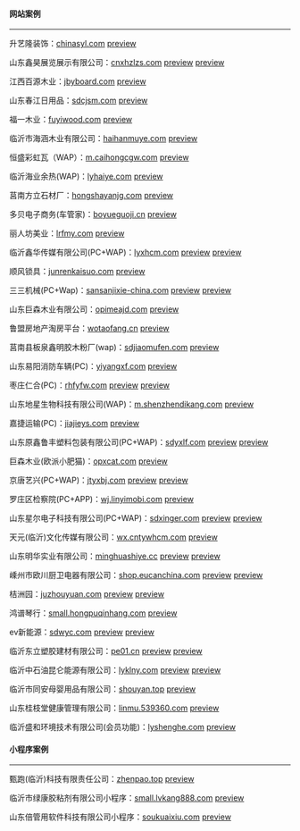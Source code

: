 #### 网站案例
******
升艺隆装饰：[chinasyl.com](http://chinasyl.com) 
[preview](https://github.com/alonesky0315/cases/raw/master/images/chinasyl.com.jpg?raw=true)

山东鑫昊展览展示有限公司：[cnxhzlzs.com](http://cnxhzlzs.com) 
[preview](https://github.com/alonesky0315/cases/raw/master/images/cnxhzlzs.com.jpg?raw=true) 
[preview](https://github.com/alonesky0315/cases/raw/master/images/wap/cnxhzlzs.com_wap.jpg?raw=true)

江西百源木业：[jbyboard.com](http://jbyboard.com)
[preview](https://github.com/alonesky0315/cases/raw/master/images/jbyboard.com.jpg?raw=true)

山东春江日用品：[sdcjsm.com](http://sdcjsm.com)
[preview](https://github.com/alonesky0315/cases/raw/master/images/sdcjsm.com.jpg?raw=true)

福一木业：[fuyiwood.com](http://fuyiwood.com) 
[preview](https://github.com/alonesky0315/cases/raw/master/images/fuyiwood.com.jpg?raw=true)

临沂市海涵木业有限公司：[haihanmuye.com](http://haihanmuye.com) 
[preview](https://github.com/alonesky0315/cases/raw/master/images/haihanmuye.com.jpg?raw=true)

恒盛彩虹瓦（WAP）：[m.caihongcgw.com](http://m.caihongcgw.com) 
[preview](https://github.com/alonesky0315/cases/raw/master/images/wap/m.caihongcgw.com.jpg?raw=true)

临沂海业余热(WAP)：[lyhaiye.com](http://lyhaiye.com/wap) 
[preview](https://github.com/alonesky0315/cases/raw/master/images/wap/lyhaiye.com_wap.jpg?raw=true)

莒南方立石材厂：[hongshayanjg.com](http://hongshayanjg.com) 
[preview](https://github.com/alonesky0315/cases/raw/master/images/hongshayanjg.com.jpg?raw=true)

多贝电子商务(车管家)：[boyueguoji.cn](http://boyueguoji.cn) 
[preview](https://github.com/alonesky0315/cases/raw/master/images/wap/boyueguoji.cn.jpg?raw=true)

丽人坊美业：[lrfmy.com](http://lrfmy.com/wap) 
[preview](https://github.com/alonesky0315/cases/raw/master/images/wap/lrfmy.com_wap.jpg?raw=true)

临沂鑫华传媒有限公司(PC+WAP)：[lyxhcm.com](http://lyxhcm.com) 
[preview](https://github.com/alonesky0315/cases/raw/master/images/lyxhcm.com.jpg?raw=true) 
[preview](https://github.com/alonesky0315/cases/raw/master/images/wap/lyxhcm.com_wap.jpg?raw=true)

顺风锁具：[junrenkaisuo.com](http://junrenkaisuo.com/wap) 
[preview](https://github.com/alonesky0315/cases/raw/master/images/wap/junrenkaisuo.com_wap.jpg?raw=true)

三三机械(PC+Wap)：[sansanjixie-china.com](http://sansanjixie-china.com) 
[preview](https://github.com/alonesky0315/cases/raw/master/images/sansanjixie-china.com.jpg?raw=true) 
[preview](https://github.com/alonesky0315/cases/raw/master/images/wap/sansanjixie-china.com_wap.jpg?raw=true)

山东巨森木业有限公司：[opimeajd.com](http://opimeajd.com) 
[preview](https://github.com/alonesky0315/cases/raw/master/images/opimeajd.com.jpg?raw=true)

鲁盟房地产淘房平台：[wotaofang.cn](http://wotaofang.cn) 
[preview](https://github.com/alonesky0315/cases/raw/master/images/wotaofang.cn.jpg?raw=true)

莒南县板泉鑫明胶木粉厂(wap)：[sdjiaomufen.com](http://sdjiaomufen.com/index.php?g=Wap) 
[preview](https://github.com/alonesky0315/cases/raw/master/images/wap/sdjiaomufen.com_wap.jpg?raw=true)

山东易阳消防车辆(PC)：[yiyangxf.com](http://yiyangxf.com) 
[preview](https://github.com/alonesky0315/cases/raw/master/images/yiyangxf.com.jpg?raw=true)

枣庄仁合(PC)：[rhfyfw.com](http://rhfyfw.com) 
[preview](https://github.com/alonesky0315/cases/raw/master/images/rhfyfw.com.jpg?raw=true) 
[preview](https://github.com/alonesky0315/cases/raw/master/images/px.rhfyfw.com.jpg?raw=true)

山东地星生物科技有限公司(WAP)：[m.shenzhendikang.com](http://m.shenzhendikang.com) 
[preview](https://github.com/alonesky0315/cases/raw/master/images/wap/m.shenzhendikang.com.jpg?raw=true)

嘉捷运输(PC)：[jiajieys.com](http://jiajieys.com) 
[preview](https://github.com/alonesky0315/cases/raw/master/images/jiajieys.com.jpg?raw=true)

山东原鑫鲁丰塑料包装有限公司(PC+WAP)：[sdyxlf.com](http://sdyxlf.com) 
[preview](https://github.com/alonesky0315/cases/raw/master/images/sdyxlf.com.jpg?raw=true) 
[preview](https://github.com/alonesky0315/cases/raw/master/images/wap/sdyxlf.com_wap.jpg?raw=true)

巨森木业(欧派小肥猫)：[opxcat.com](http://opxcat.com) 
[preview](https://github.com/alonesky0315/cases/raw/master/images/opxcat.com.jpg?raw=true)

京唐艺兴(PC+WAP)：[jtyxbj.com](http://jtyxbj.com) 
[preview](https://github.com/alonesky0315/cases/raw/master/images/jtyxbj.com.jpg?raw=true) 
[preview](https://github.com/alonesky0315/cases/raw/master/images/wap/jtyxbj.com_wap.jpg?raw=true)

罗庄区检察院(PC+APP)：[wj.linyimobi.com](http://wj.linyimobi.com) 
[preview](https://github.com/alonesky0315/cases/raw/master/images/luojian.zip?raw=true)

山东星尔电子科技有限公司(PC+WAP)：[sdxinger.com](http://sdxinger.com)
[preview](https://github.com/alonesky0315/cases/raw/master/images/sdxinger.com.jpg?raw=true)
[preview](https://github.com/alonesky0315/cases/raw/master/images/wap/sdxinger.com_wap.jpg?raw=true)

天元(临沂)文化传媒有限公司：[wx.cntywhcm.com](http://wx.cntywhcm.com)
[preview](https://github.com/alonesky0315/cases/raw/master/images/wap/wx.cntywhcm.com.jpg?raw=true)

山东明华实业有限公司：[minghuashiye.cc](http://minghuashiye.cc)
[preview](https://github.com/alonesky0315/cases/raw/master/images/minghuashiye.cc.jpg?raw=true)
[preview](https://github.com/alonesky0315/cases/raw/master/images/wap/minghuashiye.cc.jpg?raw=true)

嵊州市欧川厨卫电器有限公司：[shop.eucanchina.com](http://shop.eucanchina.com)
[preview](https://github.com/alonesky0315/cases/raw/master/images/shop.eucanchina.com.jpg?raw=true)
[preview](https://github.com/alonesky0315/cases/raw/master/images/wap/shop.eucanchina.com_wap.jpg?raw=true)

桔洲园：[juzhouyuan.com](http://juzhouyuan.com)
[preview](https://github.com/alonesky0315/cases/raw/master/images/juzhouyuan.com.jpg?raw=true)
[preview](https://github.com/alonesky0315/cases/raw/master/images/wap/juzhouyuan.com_wap.jpg?raw=true)

鸿谱琴行：[small.hongpuqinhang.com](http://small.hongpuqinhang.com)
[preview](https://github.com/alonesky0315/cases/raw/master/images/wap/small.hongpuqinhang.com.jpg?raw=true)

ev新能源：[sdwyc.com](http://sdwyc.com)
[preview](https://github.com/alonesky0315/cases/raw/master/images/sdwyc.com.jpg?raw=true)
[preview](https://github.com/alonesky0315/cases/raw/master/images/wap/sdwyc.com_wap.jpg?raw=true)

临沂东立塑胶建材有限公司：[pe01.cn](http://pe01.cn)
[preview](https://github.com/alonesky0315/cases/raw/master/images/pe01.cn.jpg?raw=true)
[preview](https://github.com/alonesky0315/cases/raw/master/images/wap/pe01.cn_wap.jpg?raw=true)

临沂中石油昆仑能源有限公司：[lyklny.com](http://lyklny.com)
[preview](https://github.com/alonesky0315/cases/raw/master/images/lyklny.com.jpg?raw=true)
[preview](https://github.com/alonesky0315/cases/raw/master/images/wap/lyklny.com_wap.jpg?raw=true)

临沂市同安母婴用品有限公司：[shouyan.top](http://shouyan.top)
[preview](https://github.com/alonesky0315/cases/raw/master/images/wap/shouyan.top.jpg?raw=true)

山东桂枝堂健康管理有限公司：[linmu.539360.com](http://linmu.539360.com)
[preview](https://github.com/alonesky0315/cases/raw/master/images/wap/linmu.539360.com.jpg?raw=true)

临沂盛和环境技术有限公司(会员功能)：[lyshenghe.com](http://lyshenghe.com)
[preview](https://github.com/alonesky0315/cases/raw/master/images/lyshenghe.com.jpg?raw=true)
 
#### 小程序案例
******
甄跑(临沂)科技有限责任公司：[zhenpao.top](http://zhenpao.top)
[preview](https://github.com/alonesky0315/cases/raw/master/images/wxapp/zhenpao.top.jpg?raw=true)

临沂市绿康胶粘剂有限公司小程序：[small.lvkang888.com](http://small.lvkang888.com)
[preview](https://github.com/alonesky0315/cases/raw/master/images/wxapp/small.lvkang888.com.jpg?raw=true)

山东倍管用软件科技有限公司小程序：[soukuaixiu.com](http://soukuaixiu.com)
[preview](https://github.com/alonesky0315/cases/raw/master/images/wxapp/soukuaixiu.com.jpg?raw=true)
